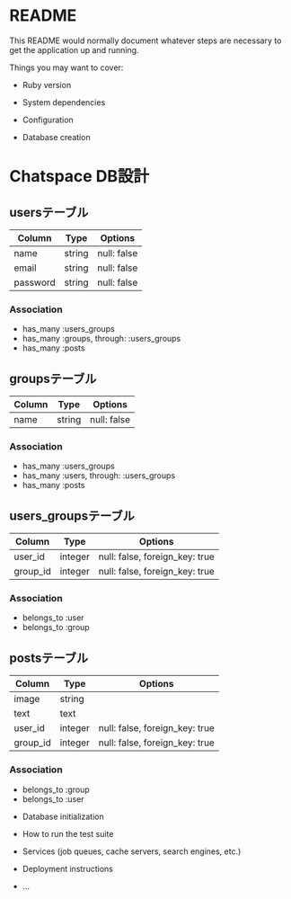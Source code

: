 # README

This README would normally document whatever steps are necessary to get the
application up and running.

Things you may want to cover:

* Ruby version

* System dependencies

* Configuration

* Database creation
#  Chatspace DB設計
##  usersテーブル
|Column|Type|Options|
|------|----|-------|
|name|string|null: false|
|email|string|null: false|
|password|string|null: false|
###  Association
- has_many :users_groups
- has_many  :groups,  through:  :users_groups
- has_many :posts

##  groupsテーブル
|Column|Type|Options|
|------|----|-------|
|name|string|null: false|
###  Association
- has_many :users_groups
- has_many  :users,  through:  :users_groups
- has_many :posts

##  users_groupsテーブル
|Column|Type|Options|
|------|----|-------|
|user_id|integer|null: false, foreign_key: true|
|group_id|integer|null: false, foreign_key: true|
###  Association
- belongs_to :user
- belongs_to :group

##  postsテーブル
|Column|Type|Options|
|------|----|-------|
|image|string|
|text|text|
|user_id|integer|null: false, foreign_key: true|
|group_id|integer|null: false, foreign_key: true|
###  Association
- belongs_to :group
- belongs_to :user

* Database initialization

* How to run the test suite

* Services (job queues, cache servers, search engines, etc.)

* Deployment instructions

* ...
